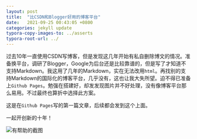 ```yaml
---
layout: post
title:  "比CSDN和Blogger好用的博客平台"
date:   2021-09-25 00:43:05 +0800
categories: jekyll update
typora-copy-images-to: ../asserts
typora-root-url: ../
---
```


过去10年一直使用CSDN写博客，但是发现这几年开始有私自删除博文的情况。准备换平台，调研了Blogger，Google为后台还是比较靠谱的，但是写了才知道不支持Markdown。我这用了几年的Markdown，实在无法改用`html`。再找别的支持Markdown的国际化的博客平台，几乎没有，这也让我大失所望。迫不得已准备上`Github Pages`。勉强在搭建好，却发发现图片并不好处理，没有像博客平台那么易用。不过最终也算折中选择此方案。

这是在`Github Pages`写的第一篇文章，后续都会发到这个上面。

一起开创新的十年！

![有帮助的截图](/assets/github_pages_jekyll.jpg)

